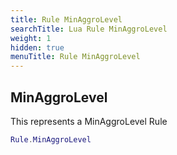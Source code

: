 ```yaml
---
title: Rule MinAggroLevel
searchTitle: Lua Rule MinAggroLevel
weight: 1
hidden: true
menuTitle: Rule MinAggroLevel
---
```

## MinAggroLevel

This represents a MinAggroLevel Rule
```lua
Rule.MinAggroLevel
```